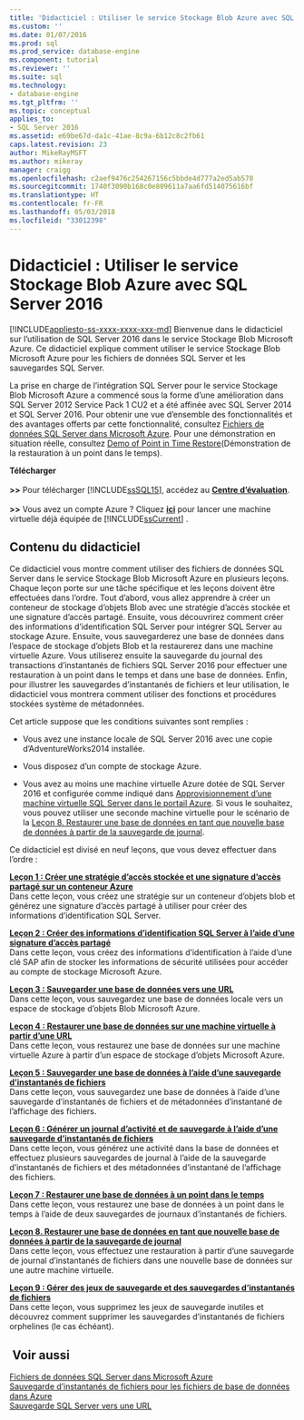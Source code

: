 ```yaml
---
title: 'Didacticiel : Utiliser le service Stockage Blob Azure avec SQL Server 2016 | Microsoft Docs'
ms.custom: ''
ms.date: 01/07/2016
ms.prod: sql
ms.prod_service: database-engine
ms.component: tutorial
ms.reviewer: ''
ms.suite: sql
ms.technology:
- database-engine
ms.tgt_pltfrm: ''
ms.topic: conceptual
applies_to:
- SQL Server 2016
ms.assetid: e69be67d-da1c-41ae-8c9a-6b12c8c2fb61
caps.latest.revision: 23
author: MikeRayMSFT
ms.author: mikeray
manager: craigg
ms.openlocfilehash: c2aef9476c254267156c5bbde4d777a2ed5ab570
ms.sourcegitcommit: 1740f3090b168c0e809611a7aa6fd514075616bf
ms.translationtype: HT
ms.contentlocale: fr-FR
ms.lasthandoff: 05/03/2018
ms.locfileid: "33012398"
---
```

# <a name="tutorial-use-azure-blob-storage-service-with-sql-server-2016"></a>Didacticiel : Utiliser le service Stockage Blob Azure avec SQL Server 2016
[!INCLUDE[appliesto-ss-xxxx-xxxx-xxx-md](../includes/appliesto-ss-xxxx-xxxx-xxx-md.md)]
Bienvenue dans le didacticiel sur l’utilisation de SQL Server 2016 dans le service Stockage Blob Microsoft Azure. Ce didacticiel explique comment utiliser le service Stockage Blob Microsoft Azure pour les fichiers de données SQL Server et les sauvegardes SQL Server.  
  
La prise en charge de l’intégration SQL Server pour le service Stockage Blob Microsoft Azure a commencé sous la forme d’une amélioration dans SQL Server 2012 Service Pack 1 CU2 et a été affinée avec SQL Server 2014 et SQL Server 2016. Pour obtenir une vue d’ensemble des fonctionnalités et des avantages offerts par cette fonctionnalité, consultez [Fichiers de données SQL Server dans Microsoft Azure](../relational-databases/databases/sql-server-data-files-in-microsoft-azure.md). Pour une démonstration en situation réelle, consultez [Demo of Point in Time Restore](https://channel9.msdn.com/Blogs/Windows-Azure/File-Snapshot-Backups-Demo)(Démonstration de la restauration à un point dans le temps).  
  
  
**Télécharger**<br /><br />**>>**  Pour télécharger [!INCLUDE[ssSQL15](../includes/sssql15-md.md)], accédez au  **[Centre d’évaluation](https://www.microsoft.com/en-us/evalcenter/evaluate-sql-server-2016)**.<br /><br />**>>**  Vous avez un compte Azure ?  Cliquez **[ici](https://azure.microsoft.com/en-us/services/virtual-machines/sql-server/)** pour lancer une machine virtuelle déjà équipée de [!INCLUDE[ssCurrent](../includes/sscurrent-md.md)] .  
  
## <a name="what-you-will-learn"></a>Contenu du didacticiel  
Ce didacticiel vous montre comment utiliser des fichiers de données SQL Server dans le service Stockage Blob Microsoft Azure en plusieurs leçons. Chaque leçon porte sur une tâche spécifique et les leçons doivent être effectuées dans l’ordre. Tout d’abord, vous allez apprendre à créer un conteneur de stockage d’objets Blob avec une stratégie d’accès stockée et une signature d’accès partagé. Ensuite, vous découvrirez comment créer des informations d’identification SQL Server pour intégrer SQL Server au stockage Azure. Ensuite, vous sauvegarderez une base de données dans l’espace de stockage d’objets Blob et la restaurerez dans une machine virtuelle Azure. Vous utiliserez ensuite la sauvegarde du journal des transactions d’instantanés de fichiers SQL Server 2016 pour effectuer une restauration à un point dans le temps et dans une base de données. Enfin, pour illustrer les sauvegardes d’instantanés de fichiers et leur utilisation, le didacticiel vous montrera comment utiliser des fonctions et procédures stockées système de métadonnées.  
  
Cet article suppose que les conditions suivantes sont remplies :  
  
-   Vous avez une instance locale de SQL Server 2016 avec une copie d’AdventureWorks2014 installée.  
  
-   Vous disposez d’un compte de stockage Azure.  
  
-   Vous avez au moins une machine virtuelle Azure dotée de SQL Server 2016 et configurée comme indiqué dans [Approvisionnement d’une machine virtuelle SQL Server dans le portail Azure](https://azure.microsoft.com/en-us/documentation/articles/virtual-machines-provision-sql-server/). Si vous le souhaitez, vous pouvez utiliser une seconde machine virtuelle pour le scénario de la [Leçon 8. Restaurer une base de données en tant que nouvelle base de données à partir de la sauvegarde de journal](../relational-databases/lesson-8-restore-as-new-database-from-log-backup.md).  
  
Ce didacticiel est divisé en neuf leçons, que vous devez effectuer dans l’ordre :  
  
**[Leçon 1 : Créer une stratégie d’accès stockée et une signature d’accès partagé sur un conteneur Azure](../relational-databases/lesson-1-create-stored-access-policy-and-shared-access-signature.md)**  
Dans cette leçon, vous créez une stratégie sur un conteneur d’objets blob et générez une signature d’accès partagé à utiliser pour créer des informations d’identification SQL Server.  
  
**[Leçon 2 : Créer des informations d’identification SQL Server à l’aide d’une signature d’accès partagé](../relational-databases/lesson-2-create-a-sql-server-credential-using-a-shared-access-signature.md)**  
Dans cette leçon, vous créez des informations d’identification à l’aide d’une clé SAP afin de stocker les informations de sécurité utilisées pour accéder au compte de stockage Microsoft Azure.  
  
**[Leçon 3 : Sauvegarder une base de données vers une URL](../relational-databases/lesson-3-database-backup-to-url.md)**  
Dans cette leçon, vous sauvegardez une base de données locale vers un espace de stockage d’objets Blob Microsoft Azure.  
  
**[Leçon 4 : Restaurer une base de données sur une machine virtuelle à partir d’une URL](../relational-databases/lesson-4-restore-database-to-virtual-machine-from-url.md)**  
Dans cette leçon, vous restaurez une base de données sur une machine virtuelle Azure à partir d’un espace de stockage d’objets Microsoft Azure.  
  
**[Leçon 5 : Sauvegarder une base de données à l’aide d’une sauvegarde d’instantanés de fichiers](../relational-databases/lesson-5-backup-database-using-file-snapshot-backup.md)**  
Dans cette leçon, vous sauvegardez une base de données à l’aide d’une sauvegarde d’instantanés de fichiers et de métadonnées d’instantané de l’affichage des fichiers.  
  
**[Leçon 6 : Générer un journal d’activité et de sauvegarde à l’aide d’une sauvegarde d’instantanés de fichiers](../relational-databases/lesson-6-generate-activity-and-backup-log-using-file-snapshot-backup.md)**  
Dans cette leçon, vous générez une activité dans la base de données et effectuez plusieurs sauvegardes de journal à l’aide de la sauvegarde d’instantanés de fichiers et des métadonnées d’instantané de l’affichage des fichiers.  
  
**[Leçon 7 : Restaurer une base de données à un point dans le temps](../relational-databases/lesson-7-restore-a-database-to-a-point-in-time.md)**  
Dans cette leçon, vous restaurez une base de données à un point dans le temps à l’aide de deux sauvegardes de journaux d’instantanés de fichiers.  
  
**[Leçon 8. Restaurer une base de données en tant que nouvelle base de données à partir de la sauvegarde de journal](../relational-databases/lesson-8-restore-as-new-database-from-log-backup.md)**  
Dans cette leçon, vous effectuez une restauration à partir d’une sauvegarde de journal d’instantanés de fichiers dans une nouvelle base de données sur une autre machine virtuelle.  
  
**[Leçon 9 : Gérer des jeux de sauvegarde et des sauvegardes d’instantanés de fichiers](../relational-databases/lesson-9-manage-backup-sets-and-file-snapshot-backups.md)**  
Dans cette leçon, vous supprimez les jeux de sauvegarde inutiles et découvrez comment supprimer les sauvegardes d’instantanés de fichiers orphelines (le cas échéant).  
  
## <a name="see-also"></a> Voir aussi  
[Fichiers de données SQL Server dans Microsoft Azure](../relational-databases/databases/sql-server-data-files-in-microsoft-azure.md)  
[Sauvegarde d’instantanés de fichiers pour les fichiers de base de données dans Azure](../relational-databases/backup-restore/file-snapshot-backups-for-database-files-in-azure.md)  
[Sauvegarde SQL Server vers une URL](../relational-databases/backup-restore/sql-server-backup-to-url.md)  
  
  
  

